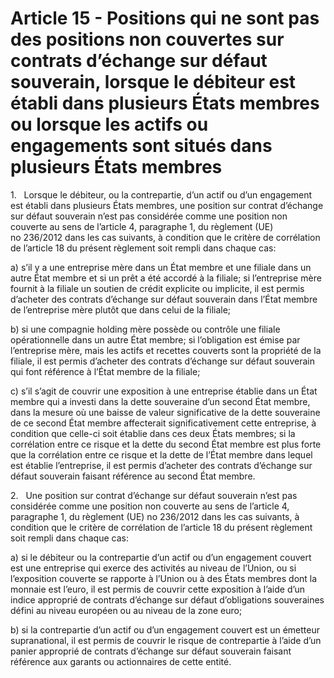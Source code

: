 # Article 15 - Positions qui ne sont pas des positions non couvertes sur contrats d’échange sur défaut souverain, lorsque le débiteur est établi dans plusieurs États membres ou lorsque les actifs ou engagements sont situés dans plusieurs États membres


1.   Lorsque le débiteur, ou la contrepartie, d’un actif ou d’un engagement est établi dans plusieurs États membres, une position sur contrat d’échange sur défaut souverain n’est pas considérée comme une position non couverte au sens de l’article 4, paragraphe 1, du règlement (UE) no 236/2012 dans les cas suivants, à condition que le critère de corrélation de l’article 18 du présent règlement soit rempli dans chaque cas:

a) s’il y a une entreprise mère dans un État membre et une filiale dans un autre État membre et si un prêt a été accordé à la filiale; si l’entreprise mère fournit à la filiale un soutien de crédit explicite ou implicite, il est permis d’acheter des contrats d’échange sur défaut souverain dans l’État membre de l’entreprise mère plutôt que dans celui de la filiale;

b) si une compagnie holding mère possède ou contrôle une filiale opérationnelle dans un autre État membre; si l’obligation est émise par l’entreprise mère, mais les actifs et recettes couverts sont la propriété de la filiale, il est permis d’acheter des contrats d’échange sur défaut souverain qui font référence à l’État membre de la filiale;

c) s’il s’agit de couvrir une exposition à une entreprise établie dans un État membre qui a investi dans la dette souveraine d’un second État membre, dans la mesure où une baisse de valeur significative de la dette souveraine de ce second État membre affecterait significativement cette entreprise, à condition que celle-ci soit établie dans ces deux États membres; si la corrélation entre ce risque et la dette du second État membre est plus forte que la corrélation entre ce risque et la dette de l’État membre dans lequel est établie l’entreprise, il est permis d’acheter des contrats d’échange sur défaut souverain faisant référence au second État membre.

2.   Une position sur contrat d’échange sur défaut souverain n’est pas considérée comme une position non couverte au sens de l’article 4, paragraphe 1, du règlement (UE) no 236/2012 dans les cas suivants, à condition que le critère de corrélation de l’article 18 du présent règlement soit rempli dans chaque cas:

a) si le débiteur ou la contrepartie d’un actif ou d’un engagement couvert est une entreprise qui exerce des activités au niveau de l’Union, ou si l’exposition couverte se rapporte à l’Union ou à des États membres dont la monnaie est l’euro, il est permis de couvrir cette exposition à l’aide d’un indice approprié de contrats d’échange sur défaut d’obligations souveraines défini au niveau européen ou au niveau de la zone euro;

b) si la contrepartie d’un actif ou d’un engagement couvert est un émetteur supranational, il est permis de couvrir le risque de contrepartie à l’aide d’un panier approprié de contrats d’échange sur défaut souverain faisant référence aux garants ou actionnaires de cette entité.
